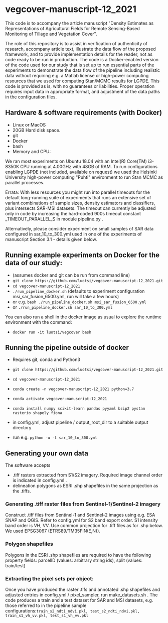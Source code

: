 # vegcover-manuscript-12_2021
This code is to accompany the article manuscript "Density Estimates as Representations of Agricultural Fields for Remote Sensing-Based Monitoring of Tillage and Vegetation Cover".

The role of this repository is to assist in verification of authenticity of research, accompany article text, 
illustrate the data flow of the proposed framework, and to provide implementation details for the reader, 
not as code ready to be run in production.
The code is a Docker-enabled version of the code used for our study that is set up to run essential parts of the 
experiments to demonstrate the data flow of the pipeline including realistic data without requiring 
e.g. a Matlab license or high-power computing resources that we used for computing Stan/MCMC results for LGPDE.
This code is provided as is, with no guarantees or liabilities. 
Proper operation requires input data in appropriate format, and adjustment of the data paths in the configuration files.

## Hardware & software requirements (with Docker)
- Linux or MacOS
- 20GB Hard disk space.
- git
- Docker
- bash
- Memory and CPU:

We ran most experiments on Ubuntu 18.04 with an Intel(R) Core(TM) i3-8350K CPU running at 4.00GHz with 48GB of RAM. 
To run configurations enabling LGPDE (not included, available on request) we used the Helsinki University high-power 
computing "Puhti" environment to run Stan MCMC as parallel processes.

Errata: With less resources you might run into parallel timeouts for the default long-running suite of experiments that runs an 
extensive set of variant combinations of sample sizes, density estimators and classifiers, plus intersects SAR-MSI datasets.
The timeout can currently be adjusted only in code by increasing the hard-coded 900s timeout constant 
_TIMEOUT_PARALLEL_S in module pipeline.py . 

Alternatively, please consider experiment on small samples of SAR data configured in sar_10_to_300.yml used in one of the 
experiments of manuscript Section 3.1 - details given below.

## Running example experiments on Docker for the data of our study:
- (assumes docker and git can be run from command line)
- ```git clone https://github.com/luotsi/vegcover-manuscript-12_2021.git```
- ```cd vegcover-manuscript-12_2021```
- ```./run_pipeline_docker.sh``` (defaults to experiment configuration msi_sar_fusion_6500.yml, run will take a few hours)
- or e.g. ```bash ./run_pipeline_docker.sh msi_sar_fusion_6500.yml```
- or ```./run_pipeline_docker.sh sar_10_to_300.yml```

You can also run a shell in the docker image as usual to explore the runtime environment with the command:

- ```docker run -it luotsi/vegcover bash```

## Running the pipeline outside of docker
- Requires git, conda and Python3

- ```git clone https://github.com/luotsi/vegcover-manuscript-12_2021.git```
- ```cd vegcover-manuscript-12_2021```
- ```conda create -n vegcover-manuscript-12_2021 python=3.7```
- ```conda activate vegcover-manuscript-12_2021```
- ```conda install numpy scikit-learn pandas pyyaml bzip2 pystan rasterio shapely fiona```
- in config.yml, adjust pipeline / output_root_dir to a suitable output directory
- run e.g. ```python -u -t sar_10_to_300.yml```

## Generating your own data
The software accepts
- .tiff rasters extracted from S1/S2 imagery. Required image channel order is indicated in config.yml .
- delineation polygons as ESRI .shp shapefiles in the same projection as the .tiffs. 


### Generating .tiff raster files from Sentinel-1/Sentinel-2 imagery

Construct .tiff files from Sentinel-1 and Sentinel-2 images using e.g. ESA SNAP and QGIS. Refer to config.yml for S2 band export order. S1 intensity band order is VH, VV. Use common projection for .tiff files as for .shp below. We used EPSG3067 (ETRS89/TM35FIN(E,N)).

### Polygon shapefiles 
Polygons in the ESRI .shp shapefiles are required to have the following property fields: parcelID (values: arbitrary string ids), split (values: train/test)

### Extracting the pixel sets per object: 

Once you have produced the raster .tifs and annotated .shp shapefiles and adjusted entries in config.yml / pixel_sampler, run make_datasets.sh . The code produces a train and a test dataset for SAR and MSI datasets, e.g. those referred to in the pipeline sample configurations:```train_s2_ndti_ndvi.pkl, test_s2_ndti_ndvi.pkl, train_s1_vh_vv.pkl, test_s1_vh_vv.pkl```
